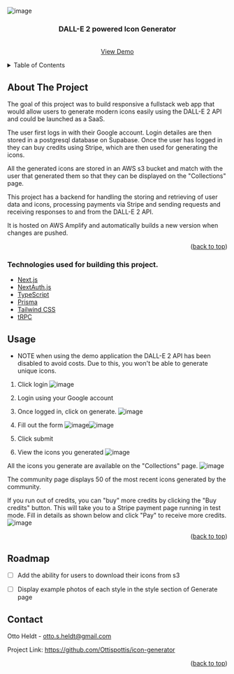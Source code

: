 
<a name="readme-top"></a>


![image](https://github.com/Ottispottis/icon-generator/assets/44551242/fc6c18ee-ef74-4869-a236-1ff7f00634ba)
<br />
<div align="center">

  <h3 align="center">DALL-E 2 powered Icon Generator</h3>

  <p align="center">
    <br />
    <a href="https://main.d2ls2a298ousmw.amplifyapp.com">View Demo</a>
  </p>
</div>



<!-- TABLE OF CONTENTS -->
<details>
  <summary>Table of Contents</summary>
  <ol>
    <li>
      <a href="#about-the-project">About The Project</a>
      <ul>
        <li><a href="#built-with">Built With</a></li>
      </ul>
    </li>
    <li><a href="#usage">Usage</a></li>
    <li><a href="#roadmap">Roadmap</a></li>
    <li><a href="#contact">Contact</a></li> 
  </ol>
</details>



<!-- ABOUT THE PROJECT -->
## About The Project

The goal of this project was to build responsive a fullstack web app that would allow users to generate modern icons easily using the DALL-E 2 API and could be launched as a SaaS.

The user first logs in with their Google account. Login detailes are then stored in a postgresql database on Supabase. Once the user has logged in they can buy credits using Stripe, which are then used for generating the icons. 

All the generated icons are stored in an AWS s3 bucket and match with the user that generated them so that they can be displayed on the "Collections" page.

This project has a backend for handling the storing and retrieving of user data and icons, processing payments via Stripe and sending requests and receiving responses to and from the DALL-E 2 API. 

It is hosted on AWS Amplify and automatically builds a new version when changes are pushed.

<p align="right">(<a href="#readme-top">back to top</a>)</p>



### Technologies used for building this project.

- [Next.js](https://nextjs.org)
- [NextAuth.js](https://next-auth.js.org)
- [TypeScript](https://www.typescriptlang.org/)
- [Prisma](https://prisma.io)
- [Tailwind CSS](https://tailwindcss.com)
- [tRPC](https://trpc.io)


## Usage

* NOTE when using the demo application the DALL-E 2 API has been disabled to avoid costs. Due to this, you won't be able to generate unique icons.

1. Click login
   ![image](https://github.com/Ottispottis/icon-generator/assets/44551242/9ff257f6-5a43-4410-9130-a609e018b1e0)
2. Login using your Google account
3. Once logged in, click on generate.
   ![image](https://github.com/Ottispottis/icon-generator/assets/44551242/b061631d-576d-4673-a683-5dd967e02130)
4. Fill out the form
   ![image](https://github.com/Ottispottis/icon-generator/assets/44551242/7aeedf82-0da3-4947-b330-750fb66007e8)![image](https://github.com/Ottispottis/icon-generator/assets/44551242/4c42f222-7b11-481e-bf8b-25808843af40)

5. Click submit
6. View the icons you generated
   ![image](https://github.com/Ottispottis/icon-generator/assets/44551242/7c7c1ece-fdf5-4c5c-a662-4e9361eb77b9)

All the icons you generate are available on the "Collections" page.
![image](https://github.com/Ottispottis/icon-generator/assets/44551242/016ff060-fa20-4f62-a625-d347b50204e8)


The community page displays 50 of the most recent icons generated by the community.

If you run out of credits, you can "buy" more credits by clicking the "Buy credits" button. This will take you to a Stripe payment page running in test mode.
Fill in details as shown below and click "Pay" to receive more credits.
![image](https://github.com/Ottispottis/icon-generator/assets/44551242/64933cd9-4c0d-4609-9162-21200e1b3744)



<p align="right">(<a href="#readme-top">back to top</a>)</p>



<!-- ROADMAP -->
## Roadmap

- [ ] Add the ability for users to download their icons from s3
- [ ] Display example photos of each style in the style section of Generate page


<!-- CONTACT -->
## Contact

Otto Heldt - otto.s.heldt@gmail.com

Project Link: https://github.com/Ottispottis/icon-generator

<p align="right">(<a href="#readme-top">back to top</a>)</p>


